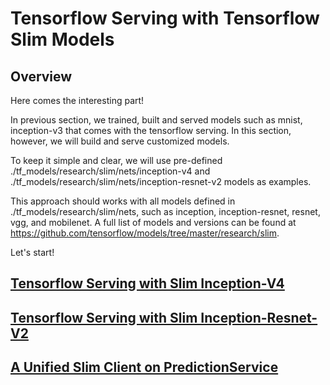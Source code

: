 # Tensorflow Serving with Tensorflow Slim Models

## Overview

Here comes the interesting part! 

In previous section, we trained, built and served models such as mnist, inception-v3 that comes 
with the tensorflow serving. In this section, however, we will build and serve customized models. 

To keep it simple and clear, we will use pre-defined ./tf_models/research/slim/nets/inception-v4
and ./tf_models/research/slim/nets/inception-resnet-v2 models as examples.

This approach should works with all models defined in ./tf_models/research/slim/nets, such as 
inception, inception-resnet, resnet, vgg, and mobilenet. A full list of models and versions 
can be found at https://github.com/tensorflow/models/tree/master/research/slim. 

Let's start!

## [Tensorflow Serving with Slim Inception-V4](0x02b00.slim.inception.v4.md)

## [Tensorflow Serving with Slim Inception-Resnet-V2](0x02b01.slim.inception.resnet.v2.md)

## [A Unified Slim Client on PredictionService](0x02b02.slim.unified.client.md)

